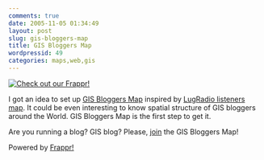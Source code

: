 ```yaml
---
comments: true
date: 2005-11-05 01:34:49
layout: post
slug: gis-bloggers-map
title: GIS Bloggers Map
wordpressid: 49
categories: maps,web,gis
---
```


[![Check out our Frappr!](http://www.frappr.com/i/frapper_sticker.gif)](http://www.frappr.com/gisbloggers)

I got an idea to set up [GIS Bloggers Map](http://www.frappr.com/gisbloggers) inspired by [LugRadio listeners map](http://www.frappr.com/lugradio). It could be even interesting to know spatial structure of GIS bloggers around the World. GIS Bloggers Map is the first step to get it.

Are you running a blog? GIS blog? Please, [join](http://www.frappr.com/gisbloggers) the GIS Bloggers Map!

Powered by [Frappr!](http://www.frappr.com)
